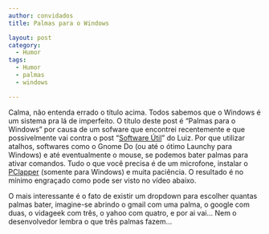 ```yaml
---
author: convidados
title: Palmas para o Windows

layout: post
category:
  - Humor
tags:
  - Humor
  - palmas
  - windows

---
```

Calma, não entenda errado o título acima. Todos sabemos que o Windows é um sistema pra lá de imperfeito. O título deste post é “Palmas para o Windows” por causa de um sofware que encontrei recentemente e que possivelmente vai contra o post “[Software Útil][1]” do Luiz. Por que utilizar atalhos, softwares como o Gnome Do (ou até o ótimo Launchy para Windows) e até eventualmente o mouse, se podemos bater palmas para ativar comandos. Tudo o que você precisa é de um microfone, instalar o [PClapper][2] (somente para Windows) e muita paciência. O resultado é no mínimo engraçado como pode ser visto no vídeo abaixo.



O mais interessante é o fato de existir um dropdown para escolher quantas palmas bater, imagine-se abrindo o gmail com uma palma, o google com duas, o vidageek com três, o yahoo com quatro, e por ai vai… Nem o desenvolvedor lembra o que três palmas fazem… 














 [1]: http://vidageek.net/2007/12/15/software-util/ "Software Util"
 [2]: http://www.pclapper.com/ "PClapper"





